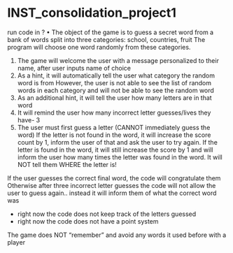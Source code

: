 # INST_consolidation_project1
run code in ?
•	The object of the game is to guess a secret word from a bank of words split into three categories: school, countries, fruit
The program will choose one word randomly from these categories.

1. The game will welcome the user with a message personalized to their name, after user inputs name of choice
2. As a hint, it will automatically tell the user what category the random word is from
However, the user is not able to see the list of random words in each category and will not be able to see the random word
3. As an additional hint, it will tell the user how many letters are in that word
4. It will remind the user how many incorrect letter guesses/lives they have- 3
5. The user must first guess a letter (CANNOT immediately guess the word)
   If the letter is not found in the word, it will increase the score count by 1, inform the user of that and ask the user to try again.
If the letter is found in the word, it will still increase the score by 1 and will inform the user how many times the letter was found in the word. It will NOT tell them WHERE the letter is!


If the user guesses the correct final word, the code will congratulate them
Otherwise after three incorrect letter guesses the code will not allow the user to guess again.. instead it will inform them of what the correct word was 

   
* right now the code does not keep track of the letters guessed
* right now the code does not have a point system

The game does NOT “remember” and avoid any words it used before with a player

